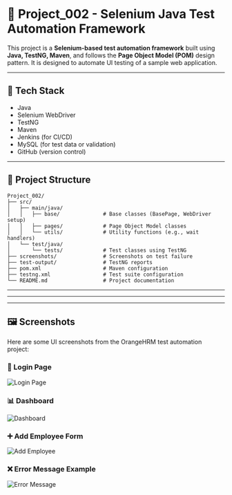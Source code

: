 # 🧪 Project_002 - Selenium Java Test Automation Framework

This project is a **Selenium-based test automation framework** built using **Java, TestNG, Maven**, and follows the **Page Object Model (POM)** design pattern. It is designed to automate UI testing of a sample web application.

---

## 🔧 Tech Stack

- Java
- Selenium WebDriver
- TestNG
- Maven
- Jenkins (for CI/CD)
- MySQL (for test data or validation)
- GitHub (version control)

---

## 📁 Project Structure

```
Project_002/
├── src/
│   ├── main/java/
│   │   ├── base/              # Base classes (BasePage, WebDriver setup)
│   │   ├── pages/             # Page Object Model classes
│   │   └── utils/             # Utility functions (e.g., wait handlers)
│   └── test/java/
│       └── tests/             # Test classes using TestNG
├── screenshots/               # Screenshots on test failure
├── test-output/               # TestNG reports
├── pom.xml                    # Maven configuration
├── testng.xml                 # Test suite configuration
└── README.md                  # Project documentation
```

---

---

---

## 🖼️ Screenshots

Here are some UI screenshots from the OrangeHRM test automation project:

### 🔐 Login Page
![Login Page](screenshots/login_page.png)

### 📊 Dashboard
![Dashboard](screenshots/dashboard.png)

### ➕ Add Employee Form
![Add Employee](screenshots/add_employee.png)

### ❌ Error Message Example
![Error Message](screenshots/error_message.png)


